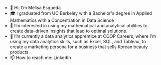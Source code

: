 - 👋 Hi, I’m Melisa Esqueda
- 🎓 I graduated from UC Berkeley with a Bachelor's degree in Applied Mathematics with a Concentration in Data Science
- 👀 I’m interested in using my mathematical and analytical abilities to create data-driven insights that lead to optimal solutions.
- 🌱 I’m currently a data analytics apprentice at COOP Careers, where I'm using my data analytics skills, such as Excel, SQL, and Tableau, to create a marketing persona for a business that sells Korean beauty products.
- 📫 How to reach me: LinkedIn

<!---
Melisa-Esqueda/Melisa-Esqueda is a ✨ special ✨ repository because its `README.md` (this file) appears on your GitHub profile.
You can click the Preview link to take a look at your changes.
--->
